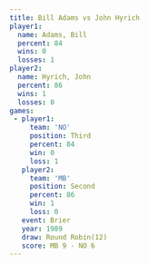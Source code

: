 ```yaml
---
title: Bill Adams vs John Hyrich
player1:            
  name: Adams, Bill 
  percent: 84       
  wins: 0           
  losses: 1         
player2:            
  name: Hyrich, John
  percent: 86       
  wins: 1           
  losses: 0         
games:
 - player1:         
     team: 'NO'     
     position: Third
     percent: 84    
     win: 0         
     loss: 1        
   player2:          
     team: 'MB'      
     position: Second
     percent: 86     
     win: 1          
     loss: 0         
   event: Brier         
   year: 1989           
   draw: Round Robin(12)
   score: MB 9 - NO 6   
---
```


